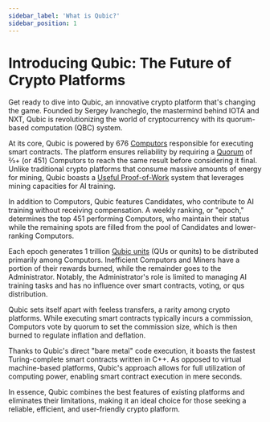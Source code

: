 ```yaml
---
sidebar_label: 'What is Qubic?'
sidebar_position: 1
---
```


# Introducing Qubic: The Future of Crypto Platforms

Get ready to dive into Qubic, an innovative crypto platform that's changing the game. Founded by Sergey Ivancheglo, the mastermind behind IOTA and NXT, Qubic is revolutionizing the world of cryptocurrency with its quorum-based computation (QBC) system.

At its core, Qubic is powered by 676 [Computors](/learn/computor) responsible for executing smart contracts. The platform ensures reliability by requiring a [Quorum](/learn/quorum) of ⅔+ (or 451) Computors to reach the same result before considering it final. Unlike traditional crypto platforms that consume massive amounts of energy for mining, Qubic boasts a [Useful Proof-of-Work](/learn/upow) system that leverages mining capacities for AI training.

In addition to Computors, Qubic features Candidates, who contribute to AI training without receiving compensation. A weekly ranking, or "epoch," determines the top 451 performing Computors, who maintain their status while the remaining spots are filled from the pool of Candidates and lower-ranking Computors.

Each epoch generates 1 trillion [Qubic units](/learn/tokenomics) (QUs or qunits) to be distributed primarily among Computors. Inefficient Computors and Miners have a portion of their rewards burned, while the remainder goes to the Administrator. Notably, the Administrator's role is limited to managing AI training tasks and has no influence over smart contracts, voting, or qus distribution.

Qubic sets itself apart with feeless transfers, a rarity among crypto platforms. While executing smart contracts typically incurs a commission, Computors vote by quorum to set the commission size, which is then burned to regulate inflation and deflation.

Thanks to Qubic's direct "bare metal" code execution, it boasts the fastest Turing-complete smart contracts written in C++. As opposed to virtual machine-based platforms, Qubic's approach allows for full utilization of computing power, enabling smart contract execution in mere seconds.

In essence, Qubic combines the best features of existing platforms and eliminates their limitations, making it an ideal choice for those seeking a reliable, efficient, and user-friendly crypto platform.